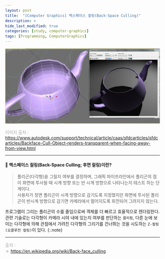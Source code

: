 ```yaml
---
layout: post
title:  "[Computer Graphics] 백스페이스 컬링(Back-Space Culling)"
description: >
hide_last_modified: true
categories: [study, computer-graphics]
tags: [Programming, ComputerGraphics]
---
```


<p align="center">
  <img src="../../../assets/img/blog/computer_graphics/backspace_culling.jpg" style="width: 832px; height: auto;" >
</p>

<span style="color:darkgray; font-size:14px;"> 이미지 출처 : https://www.autodesk.com/support/technical/article/caas/sfdcarticles/sfdcarticles/Backface-Cull-Object-renders-transparent-when-facing-away-from-view.html </span>

-----

#### 📼 백스페이스 컬링(Back-Space Culling; 후면 컬링)이란?

> 폴리곤(다각형)을 그릴지 여부를 결정하며, 그래픽 파이프라인에서 폴리곤의 점이 화면에 투사될 때 시계 방향 또는 반 시계 방향으로 나타나는지 테스트 하는 단계이다. <br>
사용자가 정면 폴리곤이 시계 방향으로 감기도록 지정했지만 화면에 투사된 폴리곤이 반시계 방향으로 감기면 카메라에서 멀어지도록 회전되어 그려지지 않는다.

프로그램이 그리는 폴리곤의 수를 줄임으로써 객체를 더 빠르고 효율적으로 렌더링한다. <br>
관련 기술로는 다각형이 카메라 시야 내에 있는지 여부를 판단하는 `클리핑`, 다른 눈에 보이는 다각형에 의해 관점에서 가려진 다각형의 그리기를 건너뛰는 것을 시도하는 `Z-컬링(오클루전 컬링)`이 있다.
{:.note}

----
<span style="color:darkgray">출처 : <br>
＊ https://en.wikipedia.org/wiki/Back-face_culling <br>

</span>